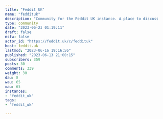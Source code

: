```yaml
---
title: "Feddit UK" 
name: "feddituk"
description: "Community for the Feddit UK instance. A place to discuss bugs/issues/improvements/questions for the feddit.uk instance as well as a place to post updates"
type: community
date: "2023-06-23 01:19:11"
draft: false
nsfw: false
actor_id: "https://feddit.uk/c/feddituk"
host: feddit.uk
lastmod: "2023-06-16 19:16:56"
published: "2023-06-13 21:00:15"
subscribers: 359
posts: 30
comments: 339
weight: 30
dau: 8
wau: 65
mau: 65
instances:
- "feddit_uk"
tags: 
- "feddit_uk"

---
```

